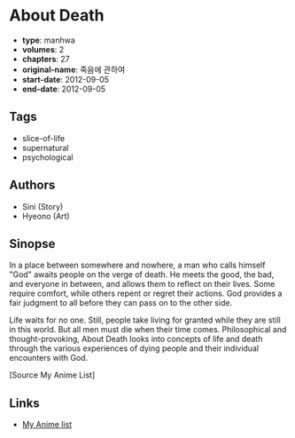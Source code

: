 # About Death

-   **type**: manhwa
-   **volumes**: 2
-   **chapters**: 27
-   **original-name**: 죽음에 관하여
-   **start-date**: 2012-09-05
-   **end-date**: 2012-09-05

## Tags

-   slice-of-life
-   supernatural
-   psychological

## Authors

-   Sini (Story)
-   Hyeono (Art)

## Sinopse

In a place between somewhere and nowhere, a man who calls himself "God" awaits people on the verge of death. He meets the good, the bad, and everyone in between, and allows them to reflect on their lives. Some require comfort, while others repent or regret their actions. God provides a fair judgment to all before they can pass on to the other side.

Life waits for no one. Still, people take living for granted while they are still in this world. But all men must die when their time comes. Philosophical and thought-provoking, About Death looks into concepts of life and death through the various experiences of dying people and their individual encounters with God.

[Source My Anime List]

## Links

-   [My Anime list](https://myanimelist.net/manga/50027/About_Death)

